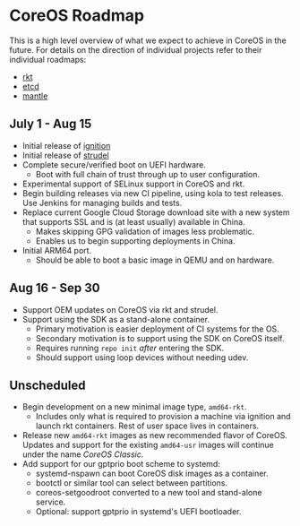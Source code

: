 # CoreOS Roadmap

This is a high level overview of what we expect to achieve in CoreOS in
the future. For details on the direction of individual projects refer to
their individual roadmaps:

 - [rkt](https://github.com/coreos/rkt/blob/master/ROADMAP.md)
 - [etcd](https://github.com/coreos/etcd/milestones)
 - [mantle](https://github.com/coreos/mantle/blob/master/ROADMAP.md)

## July 1 - Aug 15

 - Initial release of [ignition](https://github.com/coreos/ignition/)
 - Initial release of [strudel](https://github.com/coreos/strudel)
 - Complete secure/verified boot on UEFI hardware.
   - Boot with full chain of trust through up to user configuration.
 - Experimental support of SELinux support in CoreOS and rkt.
 - Begin building releases via new CI pipeline, using kola to test
   releases. Use Jenkins for managing builds and tests.
 - Replace current Google Cloud Storage download site with a new system
   that supports SSL and is (at least usually) available in China.
   - Makes skipping GPG validation of images less problematic.
   - Enables us to begin supporting deployments in China.
 - Initial ARM64 port.
   - Should be able to boot a basic image in QEMU and on hardware.

## Aug 16 - Sep 30

 - Support OEM updates on CoreOS via rkt and strudel.
 - Support using the SDK as a stand-alone container.
   - Primary motivation is easier deployment of CI systems for the OS.
   - Secondary motivation is to support using the SDK on CoreOS itself.
   - Requires running `repo init` *after* entering the SDK.
   - Should support using loop devices without needing udev.

## Unscheduled

 - Begin development on a new minimal image type, `amd64-rkt`.
   - Includes only what is required to provision a machine via ignition
     and launch rkt containers. Rest of user space lives in containers.
 - Release new `amd64-rkt` images as new recommended flavor of CoreOS.
   Updates and support for the existing `amd64-usr` images will
   continue under the name *CoreOS Classic*.
 - Add support for our gptprio boot scheme to systemd:
   - systemd-nspawn can boot CoreOS disk images as a container.
   - bootctl or similar tool can select between partitions.
   - coreos-setgoodroot converted to a new tool and stand-alone service.
   - Optional: support gptprio in systemd's UEFI bootloader.
